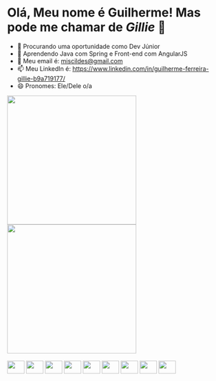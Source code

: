 # Olá, Meu nome é Guilherme! Mas pode me chamar de *Gillie* 👋

- 🔭 Procurando uma oportunidade como Dev Júnior
- 🌱 Aprendendo Java com Spring e Front-end com AngularJS
- 💬 Meu email é: miscildes@gmail.com
- 📫 Meu LinkedIn é: https://www.linkedin.com/in/guilherme-ferreira-gillie-b9a719177/
- 😄 Pronomes: Ele/Dele o/a


<div>
        <a href="https://beacons.ai/miscildes"></a>
        <img height="300cm" src="https://github-readme-stats.vercel.app/api?username=miscildes&show_icons=true&theme=dracula&include_all_commits=true&count_private=true"/>
        <img height="300cm" src="https://github-readme-stats.vercel.app/api/top-langs/?username=miscildes&layout=compact)](https://github.com/miscildes/github-readme-stats)">
</div>


<div class="inline-block"> <br>
        <img align:"center" height="30" width="40" src="https://cdn.jsdelivr.net/gh/devicons/devicon/icons/css3/css3-original-wordmark.svg" />
        <img align:"center" height="30" width="40" src="https://cdn.jsdelivr.net/gh/devicons/devicon/icons/html5/html5-original-wordmark.svg" />
        <img align:"center" height="30" width="40" src="https://cdn.jsdelivr.net/gh/devicons/devicon/icons/javascript/javascript-original.svg" />
        <img align:"center" height="30" width="40" src="https://cdn.jsdelivr.net/gh/devicons/devicon/icons/typescript/typescript-original.svg" />
        <img align:"center" height="30" width="40" src="https://cdn.jsdelivr.net/gh/devicons/devicon/icons/bootstrap/bootstrap-plain.svg" />
        <img align:"center" height="30" width="40" src="https://cdn.jsdelivr.net/gh/devicons/devicon/icons/angularjs/angularjs-original.svg" />
        <img align:"center" height="30" width="40" src="https://cdn.jsdelivr.net/gh/devicons/devicon/icons/java/java-original-wordmark.svg" />
        <img align:"center" height="30" width="40" src="https://cdn.jsdelivr.net/gh/devicons/devicon/icons/mysql/mysql-original-wordmark.svg" />
        <img align:"center" height="30" width="40" src="https://cdn.jsdelivr.net/gh/devicons/devicon/icons/spring/spring-original-wordmark.svg" />
</div>
